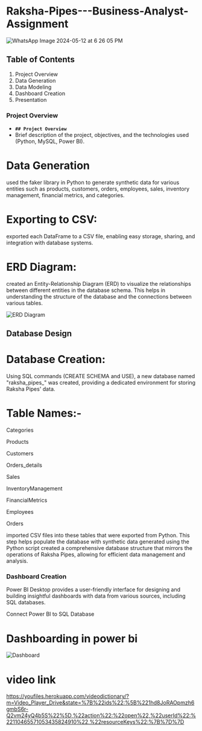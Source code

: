 # Raksha-Pipes---Business-Analyst-Assignment

 ![WhatsApp Image 2024-05-12 at 6 26 05 PM](https://github.com/mintijha/Raksha-Pipes---Business-Analyst-Assignment/assets/123978172/fcd94e69-1920-412b-bca8-9fd2f5362afc)
         
                                                                            
## Table of Contents
1.	Project Overview
2.	Data Generation
3.	Data Modeling 
4.	Dashboard Creation
5.	Presentation

### **Project Overview**

- **`## Project Overview`**
- Brief description of the project, objectives, and the technologies used (Python, MySQL, Power BI).

# Data Generation

used the faker library in Python to generate synthetic data for various entities such as products, customers, orders, employees, sales, inventory management, financial metrics, and categories.


# Exporting to CSV:

exported each DataFrame to a CSV file, enabling easy storage, sharing, and integration with database systems.

# ERD Diagram: 

created an Entity-Relationship Diagram (ERD) to visualize the relationships between different entities in the database schema. This helps in understanding the structure of the database and the connections between various tables.


![ERD Diagram](https://github.com/mintijha/Raksha-Pipes---Business-Analyst-Assignment/assets/123978172/36eeba12-7f81-4b4d-8a54-d1908baa41ea)

## Database Design

# Database Creation: 

 Using SQL commands (CREATE SCHEMA and USE), a new database named "raksha_pipes_" was created, providing a dedicated environment for storing Raksha Pipes' data. 

# Table Names:-

Categories

Products

Customers

Orders_details

Sales

InventoryManagement

FinancialMetrics

Employees

Orders

imported CSV files into these tables that were exported from Python. This step helps populate the database with synthetic data generated using the Python script created a comprehensive database structure that mirrors the operations of Raksha Pipes, allowing for efficient data management and analysis.

### **Dashboard Creation**

Power BI Desktop provides a user-friendly interface for designing and building insightful dashboards with data from various sources, including SQL databases. 

Connect Power BI to SQL Database 

# Dashboarding in power bi  

 ![Dashboard](https://github.com/mintijha/Raksha-Pipes---Business-Analyst-Assignment/assets/123978172/437d4ade-5845-42e6-9795-b64b489ec264)


# video link

https://youfiles.herokuapp.com/videodictionary/?m=Video_Player_Drive&state=%7B%22ids%22:%5B%221hd8JoRAOpmzh6gmbS6r-Q2vm24yQ4b5S%22%5D,%22action%22:%22open%22,%22userId%22:%22110465571053435824910%22,%22resourceKeys%22:%7B%7D%7D

